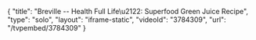 {
    "title": "Breville -- Health Full Life\u2122: Superfood Green Juice Recipe",
    "type": "solo",
    "layout": "iframe-static",
    "videoId": "3784309",
    "url": "\/tvpembed\/3784309"
}